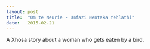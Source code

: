 ```yaml
---
layout: post
title:  "Om te Neurie - Umfazi Nentaka Yehlathi"
date:   2015-02-21
---
```


A Xhosa story about a woman who gets eaten by a bird.

<script type="text/javascript">
  var filename = "Om te Neurie - Omgedolfte Tuin - 05 - Umfazi Nentaka Yehlathi.mp3";
  var path = "{{ "/music/" | prepend: site.baseurl }}" + filename;
</script>

<script type="text/javascript">
  document.write('<audio src="' + path + '" preload="auto"></audio>');
  document.write('<a href="' + path + '" download="' + filename + '">download</a>');
</script>

